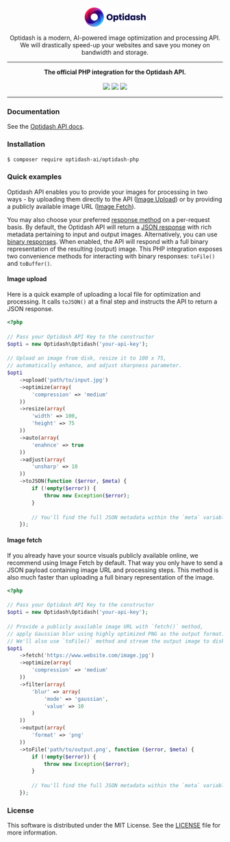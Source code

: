 <p align="center"><a href="https://optidash.ai"><img src="media/logotype.png" alt="Optidash" width="143" height="45"/></a></p>

<p align="center">
Optidash is a modern, AI-powered image optimization and processing API.<br>We will drastically speed-up your websites and save you money on bandwidth and storage.
</p>

---
<p align="center">
<strong>The official PHP integration for the Optidash API.</strong><br>
<br>
<img src="https://img.shields.io/github/issues-raw/optidash-ai/optidash-php?style=flat&color=success"/>
<img src="https://img.shields.io/packagist/l/optidash-ai/optidash-php?style=flat&color=success"/>
<img src="https://img.shields.io/twitter/follow/optidashAI?label=Follow%20Us&style=flat&color=success&logo=twitter"/>
</p>

---

### Documentation
See the [Optidash API docs](https://docs.optidash.ai).

### Installation
```bash
$ composer require optidash-ai/optidash-php
```

### Quick examples
Optidash API enables you to provide your images for processing in two ways - by uploading them directly to the API ([Image Upload](https://docs.optidash.ai/requests/image-upload)) or by providing a publicly available image URL ([Image Fetch](https://docs.optidash.ai/requests/image-fetch)).

You may also choose your preferred [response method](https://docs.optidash.ai/introduction#choosing-response-method-and-format) on a per-request basis. By default, the Optidash API will return a [JSON response](https://docs.optidash.ai/responses/json-response-format) with rich metadata pertaining to input and output images. Alternatively, you can use [binary responses](https://docs.optidash.ai/responses/binary-responses). When enabled, the API will respond with a full binary representation of the resulting (output) image. This PHP integration exposes two convenience methods for interacting with binary responses: `toFile()` and `toBuffer()`.

#### Image upload
Here is a quick example of uploading a local file for optimization and processing. It calls `toJSON()` at a final step and instructs the API to return a JSON response.

```php
<?php

// Pass your Optidash API Key to the constructor
$opti = new Optidash\Optidash('your-api-key');

// Upload an image from disk, resize it to 100 x 75,
// automatically enhance, and adjust sharpness parameter.
$opti
    ->upload('path/to/input.jpg')
    ->optimize(array(
        'compression' => 'medium'
    ))
    ->resize(array(
        'width' => 100,
        'height' => 75
    ))
    ->auto(array(
        'enahnce' => true
    ))
    ->adjust(array(
        'unsharp' => 10
    ))
    ->toJSON(function ($error, $meta) {
        if (!empty($error)) {
            throw new Exception($error);
        }

        // You'll find the full JSON metadata within the `meta` variable
    });
```

#### Image fetch
If you already have your source visuals publicly available online, we recommend using Image Fetch by default. That way you only have to send a JSON payload containing image URL and processing steps. This method is also much faster than uploading a full binary representation of the image.

```php
<?php

// Pass your Optidash API Key to the constructor
$opti = new Optidash\Optidash('your-api-key');

// Provide a publicly available image URL with `fetch()` method,
// apply Gaussian blur using highly optimized PNG as the output format.
// We'll also use `toFile()` method and stream the output image to disk
$opti
    ->fetch('https://www.website.com/image.jpg')
    ->optimize(array(
        'compression' => 'medium'
    ))
    ->filter(array(
        'blur' => array(
            'mode' => 'gaussian',
            'value' => 10
        )
    ))
    ->output(array(
        'format' => 'png'
    ))
    ->toFile('path/to/output.png', function ($error, $meta) {
        if (!empty($error)) {
            throw new Exception($error);
        }

        // You'll find the full JSON metadata within the `meta` variable
    });
```

### License
This software is distributed under the MIT License. See the [LICENSE](LICENSE) file for more information.